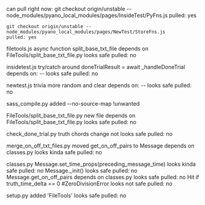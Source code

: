 can pull right now:
	git checkout origin/unstable -- node_modules/pyano_local_modules/pages/InsideTest/PyFns.js
	pulled: yes

	git checkout origin/unstable -- node_modules/pyano_local_modules/pages/NewTest/StoreFns.js
	pulled: yes

filetools.js
	async function split_base_txt_file
		depends on FileTools/split_base_txt_file.py
		looks safe
		pulled: no

insidetest.js
	try/catch around doneTrialResult = await _handleDoneTrial 
		depends on: --
		looks safe
		pulled: no

newtest.js
	trivia more random and clear
		depends on: --
		looks safe
		pulled: no

sass_compile.py
	added --no-source-map	!unwanted

FileTools/split_base_txt_file.py
	new file
	depends on FileTools/split_base_txt_file.py
	looks safe
	pulled: no

check_done_trial.py
	truth chords change
	not looks safe
	pulled: no


merge_on_off_txt_files.py
	moved get_on_off_pairs to Message
		depends on classes.py
		looks kinda safe
		pulled: no

classes.py
	Message.set_time_props(preceding_message_time)
		looks kinda safe
		pulled: no
	Message._init()
		looks safe
		pulled: no
	Message.get_on_off_pairs
		depends on classes.py
		looks safe
		pulled: no
	Hit if truth_time_delta == 0 #ZeroDivisionError
		looks not safe
		pulled: no

setup.py
	added 'FileTools'
	looks safe
	pulled: no